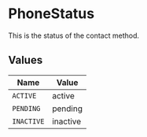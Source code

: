 # PhoneStatus

This is the status of the contact method.


## Values

| Name       | Value      |
| ---------- | ---------- |
| `ACTIVE`   | active     |
| `PENDING`  | pending    |
| `INACTIVE` | inactive   |